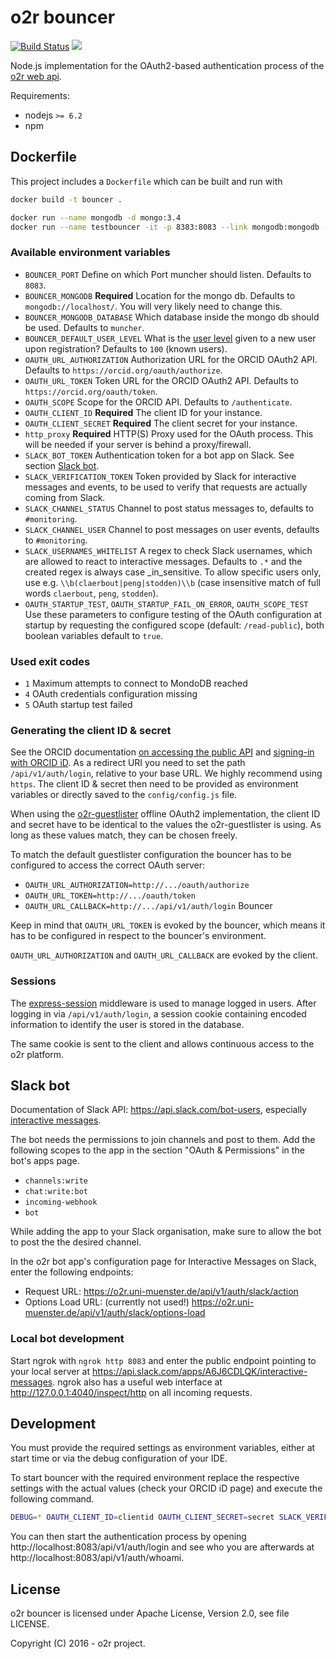 # o2r bouncer

[![Build Status](https://travis-ci.org/o2r-project/o2r-bouncer.svg?branch=master)](https://travis-ci.org/o2r-project/o2r-bouncer) [![](https://images.microbadger.com/badges/version/o2rproject/o2r-bouncer.svg)](https://microbadger.com/images/o2rproject/o2r-bouncer "Get your own version badge on microbadger.com")

Node.js implementation for the OAuth2-based authentication process of the [o2r web api](https://o2r.info/o2r-web-api).

Requirements:

- nodejs `>= 6.2`
- npm

## Dockerfile

This project includes a `Dockerfile` which can be built and run with

```bash
docker build -t bouncer .

docker run --name mongodb -d mongo:3.4
docker run --name testbouncer -it -p 8383:8083 --link mongodb:mongodb -e OAUTH_CLIENT_ID=none -e OAUTH_CLIENT_SECRET=none -e OAUTH_STARTUP_TEST=false -e BOUNCER_MONGODB=mongodb://mongodb:27017 -e DEBUG=* bouncer
```

### Available environment variables

* `BOUNCER_PORT`
  Define on which Port muncher should listen. Defaults to `8083`.
* `BOUNCER_MONGODB` __Required__
  Location for the mongo db. Defaults to `mongodb://localhost/`. You will very likely need to change this.
* `BOUNCER_MONGODB_DATABASE`
  Which database inside the mongo db should be used. Defaults to `muncher`.
* `BOUNCER_DEFAULT_USER_LEVEL`
  What is the [user level](http://o2r.info/o2r-web-api/user/#user-levels) given to a new user upon registration? Defaults to `100` (known users).
* `OAUTH_URL_AUTHORIZATION`
  Authorization URL for the ORCID OAuth2 API. Defaults to `https://orcid.org/oauth/authorize`.
* `OAUTH_URL_TOKEN`
  Token URL for the ORCID OAuth2 API. Defaults to `https://orcid.org/oauth/token`.
* `OAUTH_SCOPE`
  Scope for the ORCID API. Defaults to `/authenticate`.
* `OAUTH_CLIENT_ID` __Required__
  The client ID for your instance.
* `OAUTH_CLIENT_SECRET` __Required__
  The client secret for your instance.
* `http_proxy` __Required__
  HTTP(S) Proxy used for the OAuth process. This will be needed if your server is behind a proxy/firewall.
* `SLACK_BOT_TOKEN`
  Authentication token for a bot app on Slack. See section [Slack bot](#slack-bot).
* `SLACK_VERIFICATION_TOKEN`
  Token provided by Slack for interactive messages and events, to be used to verify that requests are actually coming from Slack.
* `SLACK_CHANNEL_STATUS`
  Channel to post status messages to, defaults to `#monitoring`.
* `SLACK_CHANNEL_USER`
  Channel to post messages on user events, defaults to `#monitoring`.
* `SLACK_USERNAMES_WHITELIST`
  A regex to check Slack usernames, which are allowed to react to interactive messages. Defaults to `.*` and the created regex is always case _in_sensitive. To allow specific users only, use e.g. `\\b(claerbout|peng|stodden)\\b` (case insensitive match of full words `claerbout`, `peng`, `stodden`).
* `OAUTH_STARTUP_TEST`, `OAUTH_STARTUP_FAIL_ON_ERROR`, `OAUTH_SCOPE_TEST`
  Use these parameters to configure testing of the OAuth configuration at startup by requesting the configured scope (default: `/read-public`), both boolean variables default to `true`.

### Used exit codes

* `1` Maximum attempts to connect to MondoDB reached
* `4` OAuth credentials configuration missing
* `5` OAuth startup test failed

### Generating the client ID & secret

See the ORCID documentation [on accessing the public API](https://members.orcid.org/api/accessing-public-api) and [signing-in with ORCID iD](https://members.orcid.org/api/integrate/orcid-sign-in). As a redirect URI you need to set the path `/api/v1/auth/login`, relative to your base URL. We highly recommend using `https`. The client ID & secret then need to be provided as environment variables or directly saved to the `config/config.js` file.

When using the [o2r-guestlister](https://github.com/o2r-project/o2r-guestlister) offline OAuth2 implementation, the client ID and secret have to be identical to the values the o2r-guestlister is using.
As long as these values match, they can be chosen freely.

To match the default guestlister configuration the bouncer has to be configured to access the correct OAuth server:

* `OAUTH_URL_AUTHORIZATION=http://.../oauth/authorize` 
* `OAUTH_URL_TOKEN=http://.../oauth/token` 
* `OAUTH_URL_CALLBACK=http://.../api/v1/auth/login` Bouncer 

Keep in mind that `OAUTH_URL_TOKEN` is evoked by the bouncer, which means it has to be configured in respect to the bouncer's environment. 

`OAUTH_URL_AUTHORIZATION` and `OAUTH_URL_CALLBACK` are evoked by the client.

### Sessions

The [express-session](https://github.com/expressjs/session) middleware is used to manage logged in users.
After logging in via `/api/v1/auth/login`, a session cookie containing encoded information to identify the user is stored in the database. 

The same cookie is sent to the client and allows continuous access to the o2r platform.

## Slack bot

Documentation of Slack API: https://api.slack.com/bot-users, especially [interactive messages](https://api.slack.com/interactive-messages).

The bot needs the permissions to join channels and post to them.
Add the following scopes to the app in the section "OAuth & Permissions" in the bot's apps page.

- `channels:write`
- `chat:write:bot`
- `incoming-webhook`
- `bot`

While adding the app to your Slack organisation, make sure to allow the bot to post the the desired channel.

In the o2r bot app's configuration page for Interactive Messages on Slack, enter the following endpoints:

- Request URL: https://o2r.uni-muenster.de/api/v1/auth/slack/action
- Options Load URL: (currently not used!) https://o2r.uni-muenster.de/api/v1/auth/slack/options-load

### Local bot development

Start ngrok with `ngrok http 8083` and enter the public endpoint pointing to your local server at https://api.slack.com/apps/A6J6CDLQK/interactive-messages. ngrok also has a useful web interface at http://127.0.0.1:4040/inspect/http on all incoming requests.

## Development

You must provide the required settings as environment variables, either at start time or via the debug configuration of your IDE.

To start bouncer with the required environment replace the respective settings with the actual values (check your ORCID iD page) and execute the following command.

```bash
DEBUG=* OAUTH_CLIENT_ID=clientid OAUTH_CLIENT_SECRET=secret SLACK_VERIFICATION_TOKEN=token SLACK_BOT_TOKEN=xoxb-token npm start
```

You can then start the authentication process by opening http://localhost:8083/api/v1/auth/login and see who you are afterwards at http://localhost:8083/api/v1/auth/whoami.

## License

o2r bouncer is licensed under Apache License, Version 2.0, see file LICENSE.

Copyright (C) 2016 - o2r project.
